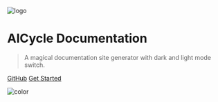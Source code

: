 ![logo](https://bucket-aicycle.s3.ap-southeast-1.amazonaws.com/logo.png)

# AICycle Documentation

> A magical documentation site generator with dark and light mode switch.

[GitHub](https://github.com/docsifyjs/docsify/)
[Get Started](installation.md)

<!-- background color -->

![color](#f0f0f0)
